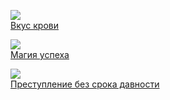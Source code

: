 ![](/books/detective/Мария%20Семенова/Вкус%20крови.jpg)  
[Вкус крови](/books/detective/Мария%20Семенова/Вкус%20крови)

![](/books/detective/Мария%20Семенова/Магия%20успеха.jpg)  
[Магия успеха](/books/detective/Мария%20Семенова/Магия%20успеха)

![](/books/detective/Мария%20Семенова/Преступление%20без%20срока%20давности.jpg)  
[Преступление без срока давности](/books/detective/Мария%20Семенова/Преступление%20без%20срока%20давности)
